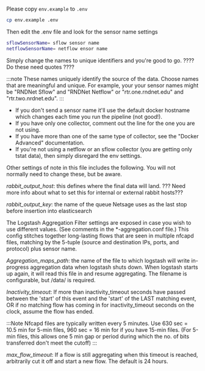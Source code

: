 Please copy `env.example` to `.env`  
```sh
cp env.example .env 
```

Then edit the .env file and look for the sensor name settings
```sh
sflowSensorName= sflow sensor name
netflowSensorName= netflow ensor name
```
Simply change the names to unique identifiers and you're good to go.  ???? Do these need quotes ????

:::note
These names uniquely identify the source of the data. Choose names that are meaningful and unique.
For example, your your sensor names might be "RNDNet Sflow" and "RNDNet Netflow" or "rtr.one.rndnet.edu" and "rtr.two.nrdnet.edu".
:::

 - If you don't send a sensor name it'll use the default docker hostname which changes each time you run the pipeline (not good!).
 - If you have only one collector, comment out the line for the one you are not using.
 - If you have more than one of the same type of collector, see the "Docker Advanced" documentation.
 - If you're not using a netflow or an sflow collector (you are getting only tstat data), then simply disregard the env settings.


Other settings of note in this file includes the following. You will not normally need to change these, but be aware.

*rabbit_output_host*: this defines where the final data will land.  ??? Need more info about what to set this for internal or external rabbit hosts???

*rabbit_output_key*: the name of the queue Netsage uses as the last stop before insertion into elasticsearch

The Logstash Aggregation Filter settings are exposed in case you wish to use different values.
(See comments in the \*-aggregation.conf file.) This config stitches together long-lasting flows that are seen in multiple nfcapd files, matching by the 5-tuple (source and destination IPs, ports, and protocol) plus sensor name. 

*Aggregation_maps_path*: the name of the file to which logstash will write in-progress aggregation data when logstash shuts down. When logstash starts up again, it will read this file in and resume aggregating. The filename is configurable, but /data/ is required.  

*Inactivity_timeout*: If more than inactivity_timeout seconds have passed between the 'start' of this event and the 'start'
of the LAST matching event, OR if no matching flow has coming in for inactivity_timeout seconds
on the clock, assume the flow has ended.

:::Note
Nfcapd files are typically written every 5 minutes. Use 630 sec = 10.5 min for 5-min files,  960 sec = 16 min for if you have 15-min files.  (For 5-min files, this allows one 5 min gap or period during which the no. of bits transferred don't meet the cutoff)
:::

*max_flow_timeout*: If a flow is still aggregating when this timeout is reached, arbitrarily cut it off and start a new flow.  The default is 24 hours.

